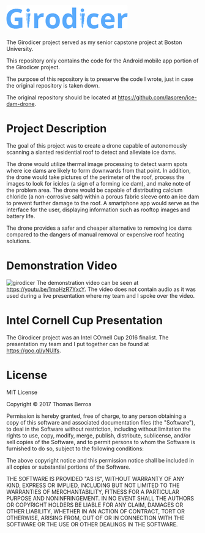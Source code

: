 # ![girodicer](GirodicerApp/app/src/main/res/drawable-hdpi/app_name.png)
The Girodicer project served as my senior capstone project at Boston University.

This repository only contains the code for the Android mobile app portion of 
the Girodicer project. 

The purpose of this repository is to preserve the code 
I wrote, just in case the original repository is taken down. 

The original 
repository should be located at https://github.com/lasoren/ice-dam-drone. 

# Project Description
The goal of this project was to create a drone capable of autonomously scanning 
a slanted residential roof to detect and alleviate ice dams.

The drone would utilize thermal image processing to detect warm spots where ice 
dams are likely to form downwards from that point. In addition, the drone would 
take pictures of the perimeter of the roof, process the images to look for icicles 
(a sign of a forming ice dam), and make note of the problem area. The drone would 
be capable of distributing calcium chloride (a non-corrosive salt) within a porous 
fabric sleeve onto an ice dam to prevent further damage to the roof. A smartphone 
app would serve as the interface for the user, displaying information such as 
rooftop images and battery life. 

The drone provides a safer and cheaper alternative to removing ice dams compared to
the dangers of manual removal or expensive roof heating solutions.

# Demonstration Video
![girodicer](http://i64.tinypic.com/1zwiwlu.jpg)
The demonstration video can be seen at https://youtu.be/1moHzR7YxcY. The video
does not contain audio as it was used during a live presentation where my team
and I spoke over the video.

# Intel Cornell Cup Presentation
The Girodicer project was an Intel COrnell Cup 2016 finalist. The presentation my 
team and I put together can be found at https://goo.gl/yNUlfs.

# License
MIT License

Copyright © 2017 Thomas Berroa

Permission is hereby granted, free of charge, to any person obtaining a copy
of this software and associated documentation files (the "Software"), to deal
in the Software without restriction, including without limitation the rights
to use, copy, modify, merge, publish, distribute, sublicense, and/or sell
copies of the Software, and to permit persons to whom the Software is
furnished to do so, subject to the following conditions:

The above copyright notice and this permission notice shall be included in all
copies or substantial portions of the Software.

THE SOFTWARE IS PROVIDED "AS IS", WITHOUT WARRANTY OF ANY KIND, EXPRESS OR
IMPLIED, INCLUDING BUT NOT LIMITED TO THE WARRANTIES OF MERCHANTABILITY,
FITNESS FOR A PARTICULAR PURPOSE AND NONINFRINGEMENT. IN NO EVENT SHALL THE
AUTHORS OR COPYRIGHT HOLDERS BE LIABLE FOR ANY CLAIM, DAMAGES OR OTHER
LIABILITY, WHETHER IN AN ACTION OF CONTRACT, TORT OR OTHERWISE, ARISING FROM,
OUT OF OR IN CONNECTION WITH THE SOFTWARE OR THE USE OR OTHER DEALINGS IN THE
SOFTWARE.

